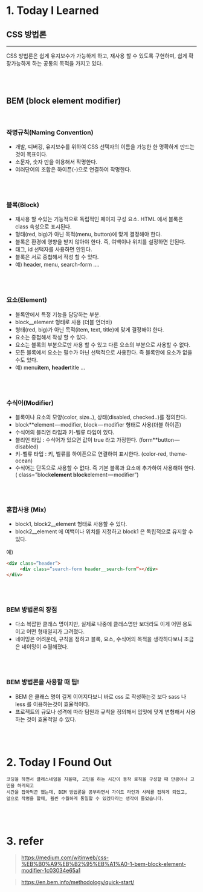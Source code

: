 # 1. Today I Learned

## CSS 방법론

---

CSS 방법론은 쉽게 유지보수가 가능하게 하고, 재사용 할 수 있도록 구현하며, 쉽게 확장가능하게 하는 공통의 목적을 가지고 있다.

<br/><br/>

## BEM (block element modifier)

<br/>

### 작명규칙(Naming Convention)

* 개발, 디버깅, 유지보수를 위하여 CSS 선택자의 이름을 가능한 한 명확하게 만드는 것이 목표이다.
* 소문자, 숫자 만을 이용해서 작명한다.
* 여러단어의 조합은 하이픈(-)으로 연결하여 작명한다.

<br/><br/>

### 블록(Block)

* 재사용 할 수있는 기능적으로 독립적인 페이지 구성 요소. HTML 에서 블록은 class 속성으로 표시된다.
* 형태(red, big)가 아닌 목적(menu, button)에 맞게 결정해야 한다.
* 블록은 환경에 영향을 받지 않아야 한다. 즉, 여백이나 위치를 설정하면 안된다.
* 태그, id 선택자를 사용하면 안된다.
* 블록은 서로 중첩해서 작성 할 수 있다.
* 예) header, menu, search-form ….

<br/><br/>

### 요소(Element)

* 블록안에서 특정 기능을 담당하는 부분.
* block\_\_element 형태로 사용 (더블 언더바)
* 형태(red, big)가 아닌 목적(item, text, title)에 맞게 결정해야 한다.
* 요소는 중첩해서 작성 할 수 있다.
* 요소는 블록의 부분으로만 사용 할 수 있고 다른 요소의 부분으로 사용할 수 없다.
* 모든 블록에서 요소는 필수가 아닌 선택적으로 사용한다. 즉 블록안에 요소가 없을 수도 있다.
* 예) menu**item, header**title …

<br/><br/>

### 수식어(Modifier)

* 블록이나 요소의 모양(color, size..), 상태(disabled, checked..)를 정의한다.
* block\*\*element — modifier, block — modifier 형태로 사용(더블 하이픈)
* 수식어의 블리언 타입과 키-벨류 타입이 있다.
* 블리언 타입 : 수식어가 있으면 값이 true 라고 가정한다. (form\*\*button — disabled)
* 키-벨류 타입 : 키, 벨류를 하이픈으로 연결하여 표시한다. (color-red, theme-ocean)
* 수식어는 단독으로 사용할 수 없다. 즉 기본 블록과 요소에 추가하여 사용해야 한다. ( class=”block**element block**element — modifier”)

<br/><br/>

### 혼합사용 (Mix)

* block1, block2\_\_element 형태로 사용할 수 있다.
* block2\_\_element 에 여백이나 위치를 지정하고 block1 은 독립적으로 유지할 수 있다.

예)

```html
<div class=”header”>
     <div class=”search-form header__search-form”></div>
</div>
```

<br/><br/>

### BEM 방법론의 장점

* 다소 복잡한 클래스 명이지만, 실제로 나중에 클래스명만 보더라도 이게 어떤 용도이고 어떤 형태일지가 그려졌다.
* 네이밍은 어려운데, 규칙을 정하고 블록, 요소, 수식어의 목적을 생각하다보니 조금은 네이밍이 수월해졌다.

<br/><br/>

### BEM 방법론을 사용할 때 팁!

* BEM 은 클래스 명이 길게 이어지다보니 바로 css 로 작성하는것 보다 sass 나 less 를 이용하는것이 효율적이다.
* 프로젝트의 규모나 성격에 따라 팀원과 규칙을 정의해서 입맛에 맞게 변형해서 사용하는 것이 효율적일 수 있다.

<br/><br/>

# 2. Today I Found Out

```
코딩을 하면서 클래스네임을 지을때, 고민을 하는 시간이 동작 로직을 구성할 때 만큼이나 고민을 하게되고
시간을 잡아먹곤 했는데, BEM 방법론을 공부하면서 가이드 라인과 사례를 접하게 되었고,
앞으로 작명을 할때, 훨씬 수월하게 통일할 수 있겠다라는 생각이 들었습니다.
```

<br/><br/>

# 3. refer

> https://medium.com/witinweb/css-%EB%B0%A9%EB%B2%95%EB%A1%A0-1-bem-block-element-modifier-1c03034e65a1

> https://en.bem.info/methodology/quick-start/
